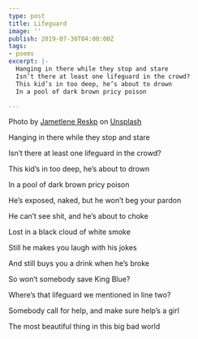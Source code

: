 ```yaml
---
type: post
title: Lifeguard
image: ''
publish: 2019-07-30T04:00:00Z
tags:
- poems
excerpt: |-
  Hanging in there while they stop and stare
  Isn’t there at least one lifeguard in the crowd?
  This kid’s in too deep, he’s about to drown
  In a pool of dark brown pricy poison

---
```

Photo by [Jametlene Reskp](https://unsplash.com/@reskp?utm_source=unsplash&utm_medium=referral&utm_content=creditCopyText) on [Unsplash](https://unsplash.com/?utm_source=unsplash&utm_medium=referral&utm_content=creditCopyText)

Hanging in there while they stop and stare

Isn’t there at least one lifeguard in the crowd?

This kid’s in too deep, he’s about to drown

In a pool of dark brown pricy poison

He’s exposed, naked, but he won’t beg your pardon

He can’t see shit, and he’s about to choke

Lost in a black cloud of white smoke

Still he makes you laugh with his jokes

And still buys you a drink when he’s broke

So won’t somebody save King Blue?

Where’s that lifeguard we mentioned in line two?

Somebody call for help, and make sure help’s a girl

The most beautiful thing in this big bad world